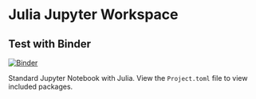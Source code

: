 # Julia Jupyter Workspace

## Test with Binder

[![Binder](https://mybinder.org/badge_logo.svg)](https://mybinder.org/v2/gh/jgwerner/julia/main?urlpath=lab)

Standard Jupyter Notebook with Julia. View the `Project.toml` file to view included packages.
